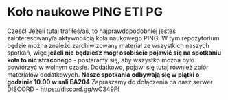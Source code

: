 # Koło naukowe PING ETI PG
Cześć! Jeżeli tutaj trafiłeś/aś, to najprawdopodobniej jesteś zainteresowany/a aktywnością koła naukowego PING. W tym repozytorium będzie można znaleźć zarchiwizowany materiał ze wszystkich naszych spotkań, więc **jeżeli nie będziesz mógł osobiście pojawić się na spotkaniu koła to nic straconego** - postaramy się, aby wszystko można było powtórzyć w wolnym czasie. Dodatkowo, pojawi się tutaj również zbiór materiałów dodatkowych. **Nasze spotkania odbywają się w piątki o godzinie 10.00 w sali EA204** Zapraszamy do dołączenia na nasz serwer DISCORD - https://discord.gg/wC349Ff

